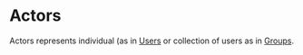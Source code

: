 # Actors
Actors represents individual (as in [Users](/articles/Users) or collection of users as in [Groups](/articles/Groups). 
